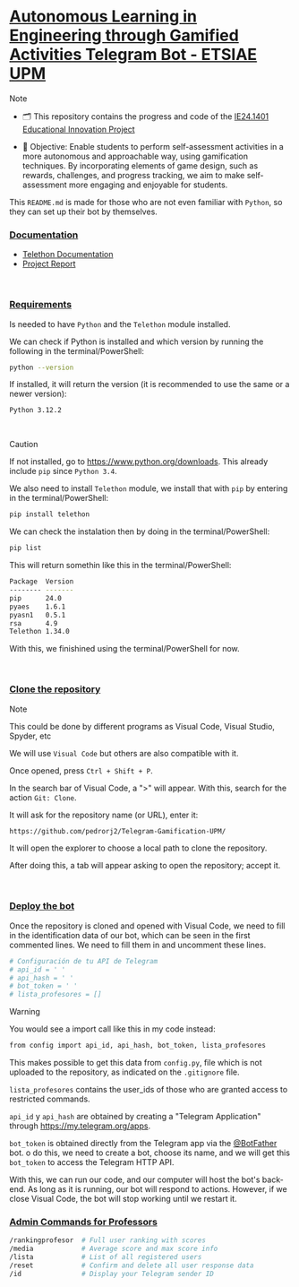 <h1><ins>Autonomous Learning in Engineering through Gamified Activities Telegram Bot - ETSIAE UPM</ins></h1>


> [!NOTE]
> - 🗂️ This repository contains the progress and code of the [IE24.1401 Educational Innovation Project](https://innovacioneducativa.upm.es/proyectos-ie/informacion?anyo=2023-2024&id=1160)
> 
> - 🎯 Objective: Enable students to perform self-assessment activities in a more autonomous and approachable way, using gamification techniques. By incorporating elements of game design, such as rewards, challenges, and progress tracking, we aim to make self-assessment more engaging and enjoyable for students.
>   
> This `README.md` is made for those who are not even familiar with `Python`, so they can set up their bot by themselves.

### <ins>Documentation</ins>

 - [Telethon Documentation](https://docs.telethon.dev/en/stable/)
 - [Project Report](https://www.overleaf.com/read/nvbqkrzspbjp#ad7e05)

<br>

### <ins>Requirements</ins>

Is needed to have `Python` and the `Telethon` module installed.

We can check if Python is installed and which version by running the following in the terminal/PowerShell:

```bash
python --version
```

If installed, it will return the version (it is recommended to use the same or a newer version):

 `Python 3.12.2`

 <br>

> [!CAUTION]
> If not installed, go to https://www.python.org/downloads. This already include `pip` since `Python 3.4`.

We also need to install `Telethon` module, we install that with `pip` by entering in the terminal/PowerShell:
```bash
pip install telethon
```

We can check the instalation then by doing in the terminal/PowerShell:
```bash
pip list
```

This will return somethin like this in the terminal/PowerShell:
```bash
Package  Version
-------- -------
pip      24.0
pyaes    1.6.1
pyasn1   0.5.1
rsa      4.9
Telethon 1.34.0
```

With this, we finishined using the terminal/PowerShell for now.

<br>

### <ins>Clone the repository</ins>

> [!NOTE]
> This could be done by different programs as Visual Code, Visual Studio, Spyder, etc

We will use `Visual Code` but others are also compatible with it.

Once opened, press `Ctrl + Shift + P`.

In the search bar of Visual Code, a ">" will appear. With this, search for the action `Git: Clone`.

It will ask for the repository name (or URL), enter it:

```bash
https://github.com/pedrorj2/Telegram-Gamification-UPM/
```

It will open the explorer to choose a local path to clone the repository.

After doing this, a tab will appear asking to open the repository; accept it.

<br>

### <ins>Deploy the bot</ins>

Once the repository is cloned and opened with Visual Code, we need to fill in the identification data of our bot, which can be seen in the first commented lines. We need to fill them in and uncomment these lines.

```bash
# Configuración de tu API de Telegram
# api_id = ' '
# api_hash = ' '
# bot_token = ' '
# lista_profesores = []
```

> [!WARNING]
> You would see a import call like this in my code instead:
> 
> ```bash
> from config import api_id, api_hash, bot_token, lista_profesores
> ```
> This makes possible to get this data from `config.py`, file which is not uploaded to the repository, as indicated on the `.gitignore` file.

`lista_profesores` contains the user_ids of those who are granted access to restricted commands.

`api_id` y `api_hash` are obtained by creating a "Telegram Application" through https://my.telegram.org/apps.

`bot_token` is obtained directly from the Telegram app via the [@BotFather](https://t.me/BotFather) bot.
o do this, we need to create a bot, choose its name, and we will get this `bot_token` to access the Telegram HTTP API.

With this, we can run our code, and our computer will host the bot's back-end. As long as it is running, our bot will respond to actions. However, if we close Visual Code, the bot will stop working until we restart it.

### <ins>Admin Commands for Professors</ins>

```bash
/rankingprofesor  # Full user ranking with scores
/media            # Average score and max score info
/lista            # List of all registered users
/reset            # Confirm and delete all user response data
/id               # Display your Telegram sender ID
```




